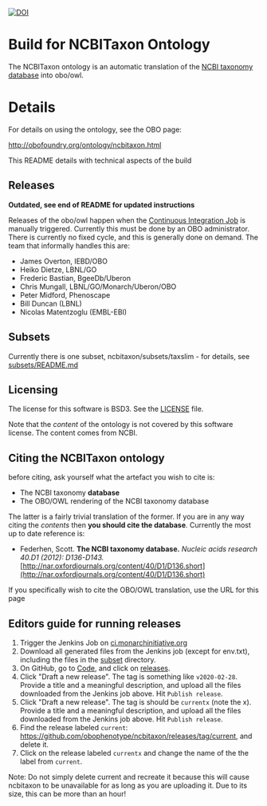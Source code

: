 <!--[![Build Status](https://travis-ci.org/obophenotype/ncbitaxon.svg?branch=master)](https://travis-ci.org/obophenotype/ncbitaxon)-->
[![DOI](https://zenodo.org/badge/13996/obophenotype/ncbitaxon.svg)](https://zenodo.org/badge/latestdoi/13996/obophenotype/ncbitaxon)


# Build for NCBITaxon Ontology

The NCBITaxon ontology is an automatic translation of the [NCBI taxonomy database](http://www.ncbi.nlm.nih.gov/taxonomy) into obo/owl.

# Details

For details on using the ontology, see the OBO page:

http://obofoundry.org/ontology/ncbitaxon.html

This README details with technical aspects of the build

## Releases

**Outdated, see end of README for updated instructions**

Releases of the obo/owl happen when the [Continuous Integration
Job](http://build.berkeleybop.org/job/build-ncbitaxon/) is manually
triggered. Currently this must be done by an OBO administrator. There
is currently no fixed cycle, and this is generally done on demand. The
team that informally handles this are:

 * James Overton, IEBD/OBO
 * Heiko Dietze, LBNL/GO
 * Frederic Bastian, BgeeDb/Uberon
 * Chris Mungall, LBNL/GO/Monarch/Uberon/OBO
 * Peter Midford, Phenoscape
 * Bill Duncan (LBNL)
 * Nicolas Matentzoglu (EMBL-EBI)

## Subsets

Currently there is one subset, ncbitaxon/subsets/taxslim - for details, see [subsets/README.md](subsets/README.md)

## Licensing

The license for this software is BSD3. See the [LICENSE](LICENSE) file.

Note that the *content* of the ontology is not covered by this software license. The content comes from NCBI.

## Citing the NCBITaxon ontology

before citing, ask yourself what the artefact you wish to cite is:

 * The NCBI taxonomy **database**
 * The OBO/OWL rendering of the NCBI taxonomy database

The latter is a fairly trivial translation of the former. If you are in any way citing the *contents* then **you should cite the database**. Currently the most up to date reference is:

 * Federhen, Scott. **The NCBI taxonomy database.** *Nucleic acids research 40.D1 (2012): D136-D143.* [http://nar.oxfordjournals.org/content/40/D1/D136.short](http://nar.oxfordjournals.org/content/40/D1/D136.short)

If you specifically wish to cite the OBO/OWL translation, use the URL for this page

## Editors guide for running releases

1. Trigger the Jenkins Job on [ci.monarchinitiative.org](https://ci.monarchinitiative.org/view/pipelines/job/ncbi_taxon/)
2. Download all generated files from the Jenkins job (except for env.txt), including the files in the [subset](https://ci.monarchinitiative.org/view/pipelines/job/ncbi_taxon/lastSuccessfulBuild/artifact/subsets/) directory.
3. On GitHub, go to [Code](https://github.com/obophenotype/ncbitaxon), and click on [releases](https://github.com/obophenotype/ncbitaxon/releases).
4. Click "Draft a new release". The tag is something like `v2020-02-28`. Provide a title and a meaningful description, and upload all the files downloaded from the Jenkins job above. Hit `Publish release`.
5. Click "Draft a new release". The tag is should be `currentx` (note the x). Provide a title and a meaningful description, and upload all the files downloaded from the Jenkins job above. Hit `Publish release`.
6. Find the release labeled `current`: https://github.com/obophenotype/ncbitaxon/releases/tag/current, and delete it.
7. Click on the release labeled `currentx` and change the name of the the label from `current`. 

Note: Do not simply delete current and recreate it because this will cause ncbitaxon to be unavailable for as long as you are uploading it. Due to its size, this can be more than an hour!


